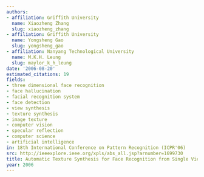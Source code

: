 ```yaml
---
authors:
- affiliation: Griffith University
  name: Xiaozheng Zhang
  slug: xiaozheng_zhang
- affiliation: Griffith University
  name: Yongsheng Gao
  slug: yongsheng_gao
- affiliation: Nanyang Technological University
  name: M.K.H. Leung
  slug: maylor_k_h_leung
date: '2006-08-20'
estimated_citations: 19
fields:
- three dimensional face recognition
- face hallucination
- facial recognition system
- face detection
- view synthesis
- texture synthesis
- image texture
- computer vision
- specular reflection
- computer science
- artificial intelligence
in: 18th International Conference on Pattern Recognition (ICPR'06)
src: http://ieeexplore.ieee.org/xpls/abs_all.jsp?arnumber=1699730
title: Automatic Texture Synthesis for Face Recognition from Single Views
year: 2006
---
```

